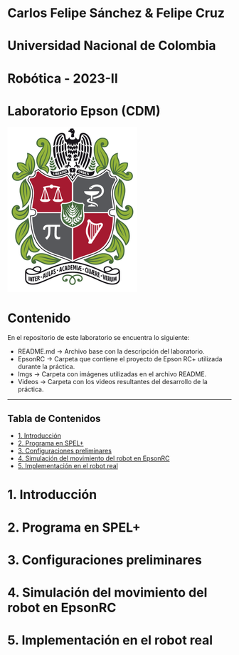 # Carlos Felipe Sánchez & Felipe Cruz
# Universidad Nacional de Colombia
# Robótica - 2023-II
# Laboratorio Epson (CDM)
![](./Imgs/ESCUDO.png)

# Contenido
En el repositorio de este laboratorio se encuentra lo siguiente:
- README.md -> Archivo base con la descripción del laboratorio.
- EpsonRC -> Carpeta que contiene el proyecto de Epson RC+ utilizada durante la práctica.
- Imgs -> Carpeta con imágenes utilizadas en el archivo README.
- Videos -> Carpeta con los videos resultantes del desarrollo de la práctica.

---
Tabla de Contenidos
---

- [1. Introducción](#1-introducción)
- [2. Programa en SPEL+](#2-programa-en-spel+)
- [3. Configuraciones preliminares](#3-configuraciones-preliminares)
- [4. Simulación del movimiento del robot en EpsonRC](#4-simulación-del-movimiento-del-robot-en-epsonrc)
- [5. Implementación en el robot real](#5-implementación-en-el-robot-real)

# 1. Introducción
# 2. Programa en SPEL+
# 3. Configuraciones preliminares
# 4. Simulación del movimiento del robot en EpsonRC
# 5. Implementación en el robot real
